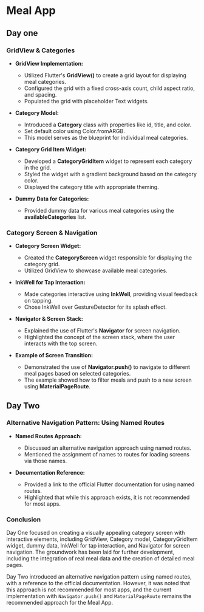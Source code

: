 # Meal App


## Day one
### GridView & Categories

- **GridView Implementation:**
  - Utilized Flutter's **GridView()** to create a grid layout for displaying meal categories.
  - Configured the grid with a fixed cross-axis count, child aspect ratio, and spacing.
  - Populated the grid with placeholder Text widgets.

- **Category Model:**
  - Introduced a **Category** class with properties like id, title, and color.
  - Set default color using Color.fromARGB.
  - This model serves as the blueprint for individual meal categories.

- **Category Grid Item Widget:**
  - Developed a **CategoryGridItem** widget to represent each category in the grid.
  - Styled the widget with a gradient background based on the category color.
  - Displayed the category title with appropriate theming.

- **Dummy Data for Categories:**
  - Provided dummy data for various meal categories using the **availableCategories** list.

### Category Screen & Navigation

- **Category Screen Widget:**
  - Created the **CategoryScreen** widget responsible for displaying the category grid.
  - Utilized GridView to showcase available meal categories.

- **InkWell for Tap Interaction:**
  - Made categories interactive using **InkWell**, providing visual feedback on tapping.
  - Chose InkWell over GestureDetector for its splash effect.

- **Navigator & Screen Stack:**
  - Explained the use of Flutter's **Navigator** for screen navigation.
  - Highlighted the concept of the screen stack, where the user interacts with the top screen.
  
- **Example of Screen Transition:**
  - Demonstrated the use of **Navigator.push()** to navigate to different meal pages based on selected categories.
  - The example showed how to filter meals and push to a new screen using **MaterialPageRoute**.

## Day Two
### Alternative Navigation Pattern: Using Named Routes

- **Named Routes Approach:**
  - Discussed an alternative navigation approach using named routes.
  - Mentioned the assignment of names to routes for loading screens via those names.

- **Documentation Reference:**
  - Provided a link to the official Flutter documentation for using named routes.
  - Highlighted that while this approach exists, it is not recommended for most apps.

### Conclusion

Day One focused on creating a visually appealing category screen with interactive elements, including GridView, Category model, CategoryGridItem widget, dummy data, InkWell for tap interaction, and Navigator for screen navigation. The groundwork has been laid for further development, including the integration of real meal data and the creation of detailed meal pages.

Day Two introduced an alternative navigation pattern using named routes, with a reference to the official documentation. However, it was noted that this approach is not recommended for most apps, and the current implementation with `Navigator.push()` and `MaterialPageRoute` remains the recommended approach for the Meal App.
